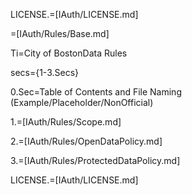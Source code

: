 LICENSE.=[IAuth/LICENSE.md]

=[IAuth/Rules/Base.md]

Ti=City of BostonData Rules

secs={1-3.Secs}

0.Sec=Table of Contents and File Naming (Example/Placeholder/NonOfficial)

1.=[IAuth/Rules/Scope.md]

2.=[IAuth/Rules/OpenDataPolicy.md]

3.=[IAuth/Rules/ProtectedDataPolicy.md]

LICENSE.=[IAuth/LICENSE.md]
